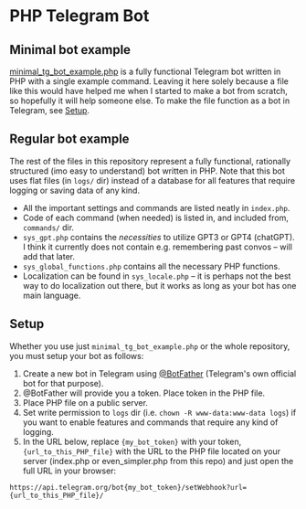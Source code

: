 # PHP Telegram Bot

## Minimal bot example

[minimal_tg_bot_example.php](https://github.com/olaviinha/PHP-Telegram-Bot/blob/main/minimal_tg_bot_example.php) is a fully functional Telegram bot written in PHP with a single example command. Leaving it here solely because a file like this would have helped me when I started to make a bot from scratch, so hopefully it will help someone else. To make the file function as a bot in Telegram, see [Setup](#setup).

## Regular bot example

The rest of the files in this repository represent a fully functional, rationally structured (imo easy to understand) bot written in PHP. Note that this bot uses flat files (in `logs/` dir) instead of a database for all features that require logging or saving data of any kind.

- All the important settings and commands are listed neatly in `index.php`.
- Code of each command (when needed) is listed  in, and included from, `commands/` dir.
- `sys_gpt.php` contains the _necessities_ to utilize GPT3 or GPT4 (chatGPT). I think it currently does not contain e.g. remembering past convos – will add that later.
- `sys_global_functions.php` contains all the necessary PHP functions.
- Localization can be found in `sys_locale.php` – it is perhaps not the best way to do localization out there, but it works as long as your bot has one main language.

## Setup

Whether you use just `minimal_tg_bot_example.php` or the whole repository, you must setup your bot as follows:

1. Create a new bot in Telegram using [@BotFather](https://t.me/BotFather) (Telegram's own official bot for that purpose).
2. @BotFather will provide you a token. Place token in the PHP file.
3. Place PHP file on a public server.
4. Set write permission to `logs` dir (i.e. `chown -R www-data:www-data logs`) if you want to enable features and commands that require any kind of logging.
5. In the URL below, replace `{my_bot_token}` with your token, `{url_to_this_PHP_file}` with the URL to the PHP file located on your server (index.php or even_simpler.php from this repo) and just open the full URL in your browser:
```
https://api.telegram.org/bot{my_bot_token}/setWebhook?url={url_to_this_PHP_file}/
```


